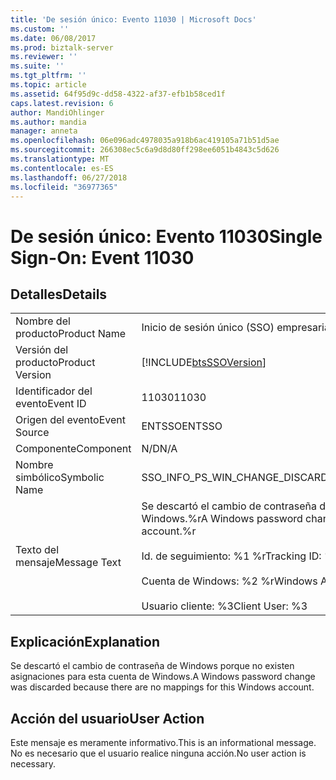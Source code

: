 ```yaml
---
title: 'De sesión único: Evento 11030 | Microsoft Docs'
ms.custom: ''
ms.date: 06/08/2017
ms.prod: biztalk-server
ms.reviewer: ''
ms.suite: ''
ms.tgt_pltfrm: ''
ms.topic: article
ms.assetid: 64f95d9c-dd58-4322-af37-efb1b58ced1f
caps.latest.revision: 6
author: MandiOhlinger
ms.author: mandia
manager: anneta
ms.openlocfilehash: 06e096adc4978035a918b6ac419105a71b51d5ae
ms.sourcegitcommit: 266308ec5c6a9d8d80ff298ee6051b4843c5d626
ms.translationtype: MT
ms.contentlocale: es-ES
ms.lasthandoff: 06/27/2018
ms.locfileid: "36977365"
---
```

# <a name="single-sign-on-event-11030"></a><span data-ttu-id="c4cdf-102">De sesión único: Evento 11030</span><span class="sxs-lookup"><span data-stu-id="c4cdf-102">Single Sign-On: Event 11030</span></span>
## <a name="details"></a><span data-ttu-id="c4cdf-103">Detalles</span><span class="sxs-lookup"><span data-stu-id="c4cdf-103">Details</span></span>  
  
|                 |                                                                                                                                                                                               |
|-----------------|-----------------------------------------------------------------------------------------------------------------------------------------------------------------------------------------------|
|  <span data-ttu-id="c4cdf-104">Nombre del producto</span><span class="sxs-lookup"><span data-stu-id="c4cdf-104">Product Name</span></span>   |                                                                                   <span data-ttu-id="c4cdf-105">Inicio de sesión único (SSO) empresarial</span><span class="sxs-lookup"><span data-stu-id="c4cdf-105">Enterprise Single Sign-On</span></span>                                                                                   |
| <span data-ttu-id="c4cdf-106">Versión del producto</span><span class="sxs-lookup"><span data-stu-id="c4cdf-106">Product Version</span></span> |                                                                  [!INCLUDE[btsSSOVersion](../includes/btsssoversion-md.md)]                                                                   |
|    <span data-ttu-id="c4cdf-107">Identificador del evento</span><span class="sxs-lookup"><span data-stu-id="c4cdf-107">Event ID</span></span>     |                                                                                             <span data-ttu-id="c4cdf-108">11030</span><span class="sxs-lookup"><span data-stu-id="c4cdf-108">11030</span></span>                                                                                             |
|  <span data-ttu-id="c4cdf-109">Origen del evento</span><span class="sxs-lookup"><span data-stu-id="c4cdf-109">Event Source</span></span>   |                                                                                            <span data-ttu-id="c4cdf-110">ENTSSO</span><span class="sxs-lookup"><span data-stu-id="c4cdf-110">ENTSSO</span></span>                                                                                             |
|    <span data-ttu-id="c4cdf-111">Componente</span><span class="sxs-lookup"><span data-stu-id="c4cdf-111">Component</span></span>    |                                                                                              <span data-ttu-id="c4cdf-112">N/D</span><span class="sxs-lookup"><span data-stu-id="c4cdf-112">N/A</span></span>                                                                                              |
|  <span data-ttu-id="c4cdf-113">Nombre simbólico</span><span class="sxs-lookup"><span data-stu-id="c4cdf-113">Symbolic Name</span></span>  |                                                                         <span data-ttu-id="c4cdf-114">SSO_INFO_PS_WIN_CHANGE_DISCARDED_NO_MAPPINGS</span><span class="sxs-lookup"><span data-stu-id="c4cdf-114">SSO_INFO_PS_WIN_CHANGE_DISCARDED_NO_MAPPINGS</span></span>                                                                          |
|  <span data-ttu-id="c4cdf-115">Texto del mensaje</span><span class="sxs-lookup"><span data-stu-id="c4cdf-115">Message Text</span></span>   | <span data-ttu-id="c4cdf-116">Se descartó el cambio de contraseña de Windows porque no existen asignaciones para esta cuenta de Windows.%r</span><span class="sxs-lookup"><span data-stu-id="c4cdf-116">A Windows password change was discarded because there are no mappings for this Windows account.%r</span></span><br /><br /> <span data-ttu-id="c4cdf-117">Id. de seguimiento: %1 %r</span><span class="sxs-lookup"><span data-stu-id="c4cdf-117">Tracking ID: %1%r</span></span><br /><br /> <span data-ttu-id="c4cdf-118">Cuenta de Windows: %2 %r</span><span class="sxs-lookup"><span data-stu-id="c4cdf-118">Windows Account: %2%r</span></span><br /><br /> <span data-ttu-id="c4cdf-119">Usuario cliente: %3</span><span class="sxs-lookup"><span data-stu-id="c4cdf-119">Client User: %3</span></span> |
  
## <a name="explanation"></a><span data-ttu-id="c4cdf-120">Explicación</span><span class="sxs-lookup"><span data-stu-id="c4cdf-120">Explanation</span></span>  
 <span data-ttu-id="c4cdf-121">Se descartó el cambio de contraseña de Windows porque no existen asignaciones para esta cuenta de Windows.</span><span class="sxs-lookup"><span data-stu-id="c4cdf-121">A Windows password change was discarded because there are no mappings for this Windows account.</span></span>  
  
## <a name="user-action"></a><span data-ttu-id="c4cdf-122">Acción del usuario</span><span class="sxs-lookup"><span data-stu-id="c4cdf-122">User Action</span></span>  
 <span data-ttu-id="c4cdf-123">Este mensaje es meramente informativo.</span><span class="sxs-lookup"><span data-stu-id="c4cdf-123">This is an informational message.</span></span> <span data-ttu-id="c4cdf-124">No es necesario que el usuario realice ninguna acción.</span><span class="sxs-lookup"><span data-stu-id="c4cdf-124">No user action is necessary.</span></span>